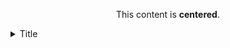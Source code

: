 <div style="text-align: center;">

This content is **centered**.

</div>

</div>

<details>
   <summary>Title</summary>
   Content can be shown/hidden.
</details>
